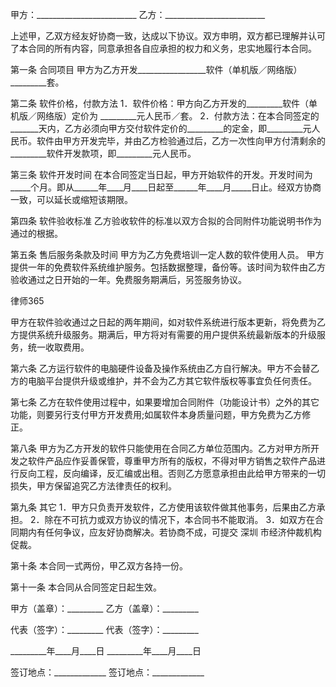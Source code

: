 
 甲方：_________________________
乙方：_________________________


上述甲，乙双方经友好协商一致，达成以下协议。双方申明，双方都已理解并认可了本合同的所有内容，同意承担各自应承担的权力和义务，忠实地履行本合同。


第一条 合同项目
甲方为乙方开发_________________软件（单机版／网络版）_________套。


第二条 软件价格，付款方法
1．软件价格：甲方向乙方开发的_________软件（单机版／网络版）定价为 _________元人民币／套。
2．付款方法：在本合同签定的_______天内，乙方必须向甲方交付软件定价的_________的定金，即_________元人民币。软件由甲方开发完毕，并由乙方检验通过后，乙方一次性向甲方付清剩余的_________软件开发款项，即_________元人民币。


第三条 软件开发时间
在本合同签定当日起，甲方开始软件的开发。开发时间为_____个月。即从______年____月____日起至______年____月_____日止。经双方协商一致，可以延长或缩短该期限。


第四条 软件验收标准
乙方验收软件的标准以双方合拟的合同附件功能说明书作为通过的根据。


第五条 售后服务条款及时间
甲方为乙方免费培训一定人数的软件使用人员。
甲方提供一年的免费软件系统维护服务。包括数据整理，备份等。该时间为软件由乙方验收通过之日开始的一年。免费服务期满后，另签服务协议。




 
律师365






甲方在软件验收通过之日起的两年期间，如对软件系统进行版本更新，将免费为乙方提供系统升级服务。期满后，甲方将对有需要的用户提供系统最新版本的升级服务，统一收取费用。




第六条 乙方运行软件的电脑硬件设备及操作系统由乙方自行解决。甲方不会替乙方的电脑平台提供升级或维护，并不会为乙方其它软件版权等事宜负任何责任。


第七条 乙方在软件使用过程中，如果要增加合同附件（功能设计书）之外的其它功能，则要另行支付甲方开发费用;如属软件本身质量问题，甲方免费为乙方修正。


第八条 甲方为乙方开发的软件只能使用在合同乙方单位范围内。乙方对甲方所开发之软件产品应作妥善保管，尊重甲方所有的版权，不得对甲方销售之软件产品进行反向工程，反向编译，反汇编或出租。否则乙方愿意承担由此给甲方带来的一切损失，甲方保留追究乙方法律责任的权利。


第九条 其它
1．甲方只负责开发软件，乙方使用该软件做其他事务，后果由乙方承担。
2．除在不可抗力或双方协议的情况下，本合同书不能取消。
3．如双方在合同期内有任何争议，应友好协商解决。若协商不成，可提交
深圳
市经济仲裁机构促裁。


第十条 本合同一式两份，甲乙双方各持一份。


第十一条 本合同从合同签定日起生效。


 



 甲方（盖章）：_________ 乙方（盖章）：_________
 
代表（签字）：_________ 代表（签字）：_________
 
_________年____月____日 _________年____月____日
 
签订地点：_____________ 签订地点：_____________
 

 
 

 
 
 
  
 
  
 
   


   
 

   


   


   
 
 
  
 
 
 

